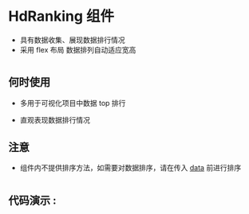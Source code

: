 # HdRanking 组件
- 具有数据收集、展现数据排行情况
- 采用 flex 布局 数据排列自动适应宽高


#

#

## 何时使用

- 多用于可视化项目中数据 top 排行

- 直观表现数据排行情况

## 注意

- 组件内不提供排序方法，如需要对数据排序，请在传入 <a href="#data">data</a> 前进行排序

#

#

## 代码演示 :
